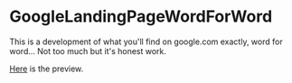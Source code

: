 # GoogleLandingPageWordForWord
This is a development of what you'll find on google.com exactly, word for word... Not too much but it's honest work.

[Here]() is the preview.
